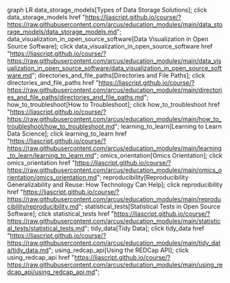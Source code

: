graph LR
data_storage_models[Types of Data Storage Solutions];
click data_storage_models href "https://liascript.github.io/course/?https://raw.githubusercontent.com/arcus/education_modules/main/data_storage_models/data_storage_models.md";
data_visualization_in_open_source_software[Data Visualization in Open Source Software];
click data_visualization_in_open_source_software href "https://liascript.github.io/course/?https://raw.githubusercontent.com/arcus/education_modules/main/data_visualization_in_open_source_software/data_visualization_in_open_source_software.md";
directories_and_file_paths[Directories and File Paths];
click directories_and_file_paths href "https://liascript.github.io/course/?https://raw.githubusercontent.com/arcus/education_modules/main/directories_and_file_paths/directories_and_file_paths.md";
how_to_troubleshoot[How to Troubleshoot];
click how_to_troubleshoot href "https://liascript.github.io/course/?https://raw.githubusercontent.com/arcus/education_modules/main/how_to_troubleshoot/how_to_troubleshoot.md";
learning_to_learn[Learning to Learn Data Science];
click learning_to_learn href "https://liascript.github.io/course/?https://raw.githubusercontent.com/arcus/education_modules/main/learning_to_learn/learning_to_learn.md";
omics_orientation[Omics Orientation];
click omics_orientation href "https://liascript.github.io/course/?https://raw.githubusercontent.com/arcus/education_modules/main/omics_orientation/omics_orientation.md";
reproducibility[Reproducibility  Generalizability  and Reuse: How Technology Can Help];
click reproducibility href "https://liascript.github.io/course/?https://raw.githubusercontent.com/arcus/education_modules/main/reproducibility/reproducibility.md";
statistical_tests[Statistical Tests in Open Source Software];
click statistical_tests href "https://liascript.github.io/course/?https://raw.githubusercontent.com/arcus/education_modules/main/statistical_tests/statistical_tests.md";
tidy_data[Tidy Data];
click tidy_data href "https://liascript.github.io/course/?https://raw.githubusercontent.com/arcus/education_modules/main/tidy_data/tidy_data.md";
using_redcap_api[Using the REDCap API];
click using_redcap_api href "https://liascript.github.io/course/?https://raw.githubusercontent.com/arcus/education_modules/main/using_redcap_api/using_redcap_api.md";
